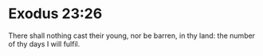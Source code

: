 # Exodus 23:26

There shall nothing cast their young, nor be barren, in thy land: the number of thy days I will fulfil.